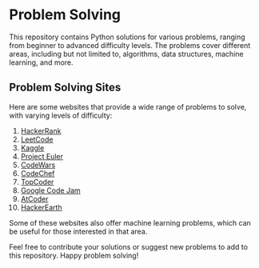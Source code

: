 # Problem Solving 

This repository contains Python solutions for various problems, ranging from beginner to advanced difficulty levels. The problems cover different areas, including but not limited to, algorithms, data structures, machine learning, and more.

## Problem Solving Sites
Here are some websites that provide a wide range of problems to solve, with varying levels of difficulty:

1. [HackerRank](https://www.hackerrank.com/)
2. [LeetCode](https://leetcode.com/)
3. [Kaggle](https://www.kaggle.com/)
4. [Project Euler](https://projecteuler.net/)
5. [CodeWars](https://www.codewars.com/)
6. [CodeChef](https://www.codechef.com/)
7. [TopCoder](https://www.topcoder.com/)
8. [Google Code Jam](https://codingcompetitions.withgoogle.com/codejam)
9. [AtCoder](https://atcoder.jp/)
10. [HackerEarth](https://www.hackerearth.com/)

Some of these websites also offer machine learning problems, which can be useful for those interested in that area.

Feel free to contribute your solutions or suggest new problems to add to this repository. Happy problem solving!

